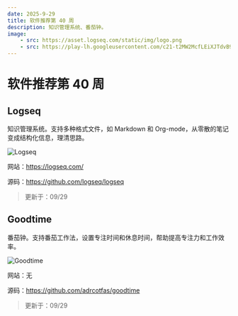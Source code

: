 ```yaml
---
date: 2025-9-29
title: 软件推荐第 40 周
description: 知识管理系统、番茄钟。
image: 
    - src: https://asset.logseq.com/static/img/logo.png
    - src: https://play-lh.googleusercontent.com/c21-t2MW2McfLEiXJTdvB9ekZT4wkmWN9pnYIM12EFE1BfCg8qZXE5ESfHlMVMYnnA8=w240-h480-rw
---
```


# 软件推荐第 40 周

## Logseq <Badge type="info" text="移动端" /> <Badge type="tip" text="桌面端" />

知识管理系统。支持多种格式文件，如 Markdown 和 Org-mode，从零散的笔记变成结构化信息，理清思路。

<ClientOnly><Img src="/images/software/2025/40/logseq.webp" alt="Logseq" /></ClientOnly>

网站：https://logseq.com/

源码：https://github.com/logseq/logseq

> 更新于：09/29

## Goodtime <Badge type="info" text="Android" />

番茄钟。支持番茄工作法，设置专注时间和休息时间，帮助提高专注力和工作效率。

<ClientOnly><Img src="/images/software/2025/40/goodtime.webp" alt="Goodtime" /></ClientOnly>

网站：无

源码：https://github.com/adrcotfas/goodtime

> 更新于：09/29
